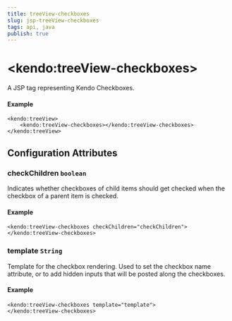 ```yaml
---
title: treeView-checkboxes
slug: jsp-treeView-checkboxes
tags: api, java
publish: true
---
```


# \<kendo:treeView-checkboxes\>
A JSP tag representing Kendo Checkboxes.

#### Example
    <kendo:treeView>
        <kendo:treeView-checkboxes></kendo:treeView-checkboxes>
    </kendo:treeView>


## Configuration Attributes


### checkChildren `boolean`

Indicates whether checkboxes of child items should get checked when the checkbox of a parent item is checked.

#### Example
    <kendo:treeView-checkboxes checkChildren="checkChildren">
    </kendo:treeView-checkboxes>



### template `String`

Template for the checkbox rendering. Used to set the  checkbox name attribute, or to add hidden inputs that will be posted along the checkboxes.

#### Example
    <kendo:treeView-checkboxes template="template">
    </kendo:treeView-checkboxes>


